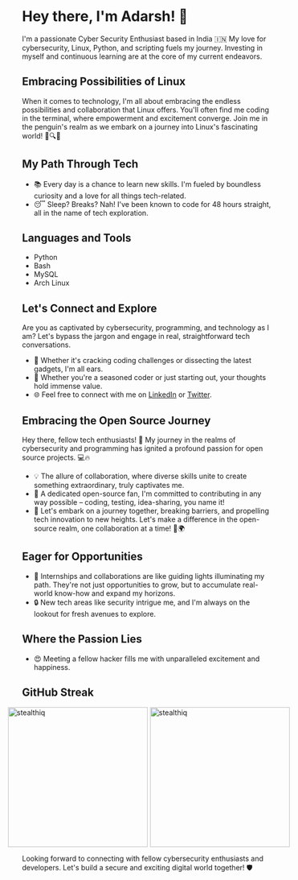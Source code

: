# Hey there, I'm Adarsh! 👋

I'm a passionate Cyber Security Enthusiast based in India  🇮🇳 My love for cybersecurity, Linux, Python, and scripting fuels my journey. Investing in myself and continuous learning are at the core of my current endeavors.

## Embracing Possibilities of Linux 

When it comes to technology, I'm all about embracing the endless possibilities and collaboration that Linux offers. You'll often find me coding in the terminal, where empowerment and excitement converge. Join me in the penguin's realm as we embark on a journey into Linux's fascinating world! 🐧🔍🚀

## My Path Through Tech

- 📚 Every day is a chance to learn new skills. I'm fueled by boundless curiosity and a love for all things tech-related.
- 😴 Sleep? Breaks? Nah! I've been known to code for 48 hours straight, all in the name of tech exploration.

## Languages and Tools

- Python
- Bash
- MySQL
- Arch Linux

## Let's Connect and Explore

Are you as captivated by cybersecurity, programming, and technology as I am? Let's bypass the jargon and engage in real, straightforward tech conversations.
- 💬 Whether it's cracking coding challenges or dissecting the latest gadgets, I'm all ears.
- 🌱 Whether you're a seasoned coder or just starting out, your thoughts hold immense value.
- 🌐 Feel free to connect with me on [LinkedIn](https://www.linkedin.com/in/adarsh-v-881346288/) or [Twitter](https://twitter.com/StealthIQQ).

## Embracing the Open Source Journey

Hey there, fellow tech enthusiasts! 👋 My journey in the realms of cybersecurity and programming has ignited a profound passion for open source projects. 💻🔥

- 💡 The allure of collaboration, where diverse skills unite to create something extraordinary, truly captivates me.
- 🚀 A dedicated open-source fan, I'm committed to contributing in any way possible – coding, testing, idea-sharing, you name it!
- 🌟 Let's embark on a journey together, breaking barriers, and propelling tech innovation to new heights. Let's make a difference in the open-source realm, one collaboration at a time! 🤝🌍

## Eager for Opportunities

- 🌅 Internships and collaborations are like guiding lights illuminating my path. They're not just opportunities to grow, but to accumulate real-world know-how and expand my horizons.
- 🔒 New tech areas like security intrigue me, and I'm always on the lookout for fresh avenues to explore.

## Where the Passion Lies

- 😍 Meeting a fellow hacker fills me with unparalleled excitement and happiness.

## GitHub Streak

<div style="display: flex; justify-content: center;">
  <div style="margin-right: 5px;">
    <img width="278 src="https://github-readme-stats.vercel.app/api?username=stealthiq&show_icons=true&locale=en" alt="stealthiq" />
  </div>
  <div>
    <img width="278 src="https://streak-stats.demolab.com?user=stealthiq&theme=prussian&hide_border=true&fire=31EBE6)](https://git.io/streak-stats" alt="stealthiq" />
  </div>
</div>

Looking forward to connecting with fellow cybersecurity enthusiasts and developers. Let's build a secure and exciting digital world together! 🛡️

